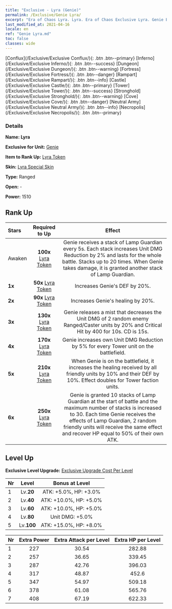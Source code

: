 ```yaml
---
title: "Exclusive - Lyra (Genie)"
permalink: /Exclusive/Genie Lyra/
excerpt: "Era of Chaos Lyra. Lyra. Era of Chaos Exclusive Lyra. Genie Exclusive."
last_modified_at: 2021-04-16
locale: en
ref: "Genie Lyra.md"
toc: false
classes: wide
---
```

 [Conflux](/Exclusive/Exclusive Conflux/){: .btn .btn--primary} [Inferno](/Exclusive/Exclusive Inferno/){: .btn .btn--success} [Dungeon](/Exclusive/Exclusive Dungeon/){: .btn .btn--warning} [Fortress](/Exclusive/Exclusive Fortress/){: .btn .btn--danger} [Rampart](/Exclusive/Exclusive Rampart/){: .btn .btn--info} [Castle](/Exclusive/Exclusive Castle/){: .btn .btn--primary} [Tower](/Exclusive/Exclusive Tower/){: .btn .btn--success} [Stronghold](/Exclusive/Exclusive Stronghold/){: .btn .btn--warning} [Cove](/Exclusive/Exclusive Cove/){: .btn .btn--danger} [Neutral Army](/Exclusive/Exclusive Neutral Army/){: .btn .btn--info} [Necropolis](/Exclusive/Exclusive Necropolis/){: .btn .btn--primary} 

### Details
 **Name: Lyra** 

 **Exclusive for Unit:** [Genie](/units/Genie/) 

 **Item to Rank Up:** [Lyra Token](/Items/con_986/)

 **Skin:** [Lyra Special Skin](/Items/con_654/)

 **Type:** Ranged

 **Open:** -

 **Power:** 1510

## Rank Up

  |     Stars    |  Required to Up | Effect |
  |:-------------|:---------------:|:---------------:|
  |  Awaken  | **100x** [Lyra Token](/Items/con_986/) | <Lamp Guardian> Genie receives a stack of Lamp Guardian every 5s. Each stack increases Unit DMG Reduction by 2% and lasts for the whole battle. Stacks up to 20 times. When Genie takes damage, it is granted another stack of Lamp Guardian. |
  | **1x** <i class="fas fa-star"/> | **50x** [Lyra Token](/Items/con_986/) | Increases Genie's DEF by 20%. |
  | **2x** <i class="fas fa-star"/> | **90x** [Lyra Token](/Items/con_986/) | Increases Genie's healing by 20%. |
  | **3x** <i class="fas fa-star"/> | **130x** [Lyra Token](/Items/con_986/) | Genie releases a mist that decreases the Unit DMG of 2 random enemy Ranged/Caster units by 20% and Critical Hit by 400 for 10s. CD is 15s. |
  | **4x** <i class="fas fa-star"/> | **170x** [Lyra Token](/Items/con_986/) | Genie increases own Unit DMG Reduction by 5% for every Tower unit on the battlefield. |
  | **5x** <i class="fas fa-star"/> | **210x** [Lyra Token](/Items/con_986/) | When Genie is on the battlefield, it increases the healing received by all friendly units by 10% and their DEF by 10%. Effect doubles for Tower faction units. |
  | **6x** <i class="fas fa-star"/> | **250x** [Lyra Token](/Items/con_986/) | Genie is granted 10 stacks of Lamp Guardian at the start of battle and the maximum number of stacks is increased to 30. Each time Genie receives the effects of Lamp Guardian, 2 random friendly units will receive the same effect and recover HP equal to 50% of their own ATK. |


## Level Up
 **Exclusive Level Upgrade:** [Exclusive Upgrade Cost Per Level](/Exclusive/ExclusiveUpgradeCostPerLevel/)

  |  Nr  |   Level  | Bonus at Level |
  |:-----|:--------:|:--------------:|
  | 1 | Lv.**20** | ATK: +5.0%, HP: +3.0% |
  | 2 | Lv.**40** | ATK: +10.0%, HP: +5.0% |
  | 3 | Lv.**60** | ATK: +10.0%, HP: +5.0% |
  | 4 | Lv.**80** | Unit DMG: +5.0% |
  | 5 | Lv.**100** | ATK: +15.0%, HP: +8.0% |


  |  Nr  |  Extra Power | Extra Attack per Level | Extra HP per Level |
  |:-----|:--------:|:--------:|:--------:|
  | 1 | 227 | 30.54 | 282.88 |
  | 2 | 257 | 36.65 | 339.45 |
  | 3 | 287 | 42.76 | 396.03 |
  | 4 | 317 | 48.87 | 452.6 |
  | 5 | 347 | 54.97 | 509.18 |
  | 6 | 378 | 61.08 | 565.76 |
  | 7 | 408 | 67.19 | 622.33 |


